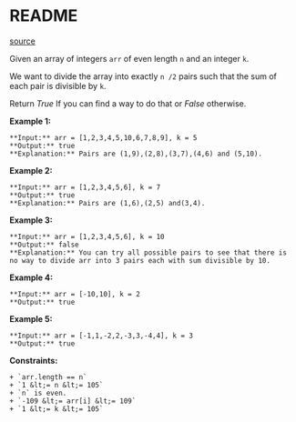 # README #

[source](https://leetcode.com/problems/check-if-array-pairs-are-divisible-by-k/)

Given an array of integers `arr` of even length `n` and an integer `k`.

We want to divide the array into exactly `n /2` pairs such that the sum of each pair is divisible by `k`.

Return *True* If you can find a way to do that or *False* otherwise.


**Example 1:**

```
**Input:** arr = [1,2,3,4,5,10,6,7,8,9], k = 5
**Output:** true
**Explanation:** Pairs are (1,9),(2,8),(3,7),(4,6) and (5,10).

```


**Example 2:**

```
**Input:** arr = [1,2,3,4,5,6], k = 7
**Output:** true
**Explanation:** Pairs are (1,6),(2,5) and(3,4).

```


**Example 3:**

```
**Input:** arr = [1,2,3,4,5,6], k = 10
**Output:** false
**Explanation:** You can try all possible pairs to see that there is no way to divide arr into 3 pairs each with sum divisible by 10.

```


**Example 4:**

```
**Input:** arr = [-10,10], k = 2
**Output:** true

```


**Example 5:**

```
**Input:** arr = [-1,1,-2,2,-3,3,-4,4], k = 3
**Output:** true

```



**Constraints:**


	+ `arr.length == n`
	+ `1 &lt;= n &lt;= 105`
	+ `n` is even.
	+ `-109 &lt;= arr[i] &lt;= 109`
	+ `1 &lt;= k &lt;= 105`



